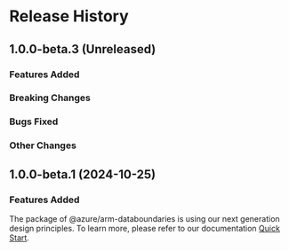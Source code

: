 # Release History

## 1.0.0-beta.3 (Unreleased)

### Features Added

### Breaking Changes

### Bugs Fixed

### Other Changes

## 1.0.0-beta.1 (2024-10-25)

### Features Added

The package of @azure/arm-databoundaries is using our next generation design principles. To learn more, please refer to our documentation [Quick Start](https://aka.ms/azsdk/js/mgmt/quickstart).
